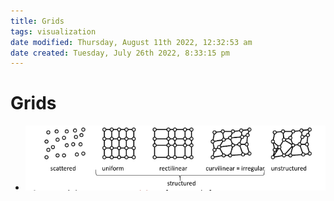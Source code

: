 ```yaml
---
title: Grids
tags: visualization
date modified: Thursday, August 11th 2022, 12:32:53 am
date created: Tuesday, July 26th 2022, 8:33:15 pm
---
```


# Grids
- ![im](assets/Pasted%20image%2020220411124545.png)

